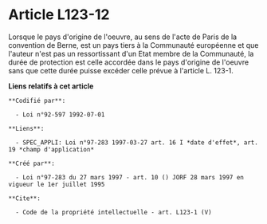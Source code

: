# Article L123-12

Lorsque le pays d'origine de l'oeuvre, au sens de l'acte de Paris de la convention de Berne, est un pays tiers à la
Communauté européenne et que l'auteur n'est pas un ressortissant d'un Etat membre de la Communauté, la durée de protection
est celle accordée dans le pays d'origine de l'oeuvre sans que cette durée puisse excéder celle prévue à l'article L. 123-1.

**Liens relatifs à cet article**

	**Codifié par**:

	  - Loi n°92-597 1992-07-01

	**Liens**:

	  - SPEC_APPLI: Loi n°97-283 1997-03-27 art. 16 I *date d'effet*, art. 19 *champ d'application*

	**Créé par**:

	  - Loi n°97-283 du 27 mars 1997 - art. 10 () JORF 28 mars 1997 en vigueur le 1er juillet 1995

	**Cite**:

	  - Code de la propriété intellectuelle - art. L123-1 (V)
